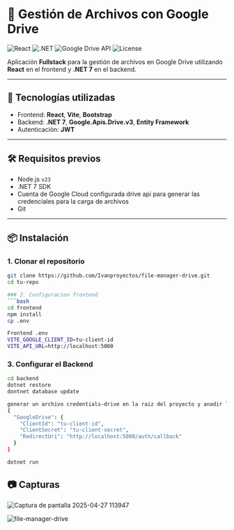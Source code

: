 # 📁 Gestión de Archivos con Google Drive

![React](https://img.shields.io/badge/React-18.2.0-61DAFB?logo=react&logoColor=white)
![.NET](https://img.shields.io/badge/.NET-7.0-512BD4?logo=dotnet&logoColor=white)
![Google Drive API](https://img.shields.io/badge/Google%20Drive-API-34A853?logo=google-drive&logoColor=white)
![License](https://img.shields.io/badge/license-MIT-green)

Aplicación **Fullstack** para la gestión de archivos en Google Drive utilizando **React** en el frontend y **.NET 7** en el backend.

---

## 🚀 Tecnologías utilizadas

- Frontend: **React**, **Vite**, **Bootstrap**
- Backend: **.NET 7**, **Google.Apis.Drive.v3**, **Entity Framework**
- Autenticación: **JWT**

---

## 🛠️ Requisitos previos 

- Node.js `v23`
- .NET 7 SDK
- Cuenta de Google Cloud configurada drive api para generar las credenciales para la carga de archivos
- Git

---

## 📦 Instalación

### 1. Clonar el repositorio

```bash
git clone https://github.com/Ivanproyectos/file-manager-drive.git
cd tu-repo

### 2. Configuracion frontend
```bash
cd frontend
npm install
cp .env

Frontend .env
VITE_GOOGLE_CLIENT_ID=tu-client-id
VITE_API_URL=http://localhost:5000
```
### 3. Configurar el Backend
```bash
cd backend
dotnet restore
dontnet database update

generar un archivo credentials-drive en la raiz del proyecto y anadir las credenciales generadas por la configuracion del google drive
{
  "GoogleDrive": {
    "ClientId": "tu-client-id",
    "ClientSecret": "tu-client-secret",
    "RedirectUri": "http://localhost:5000/auth/callback"
  }
}

dotnet run
```
## 📷 Capturas

![Captura de pantalla 2025-04-27 113947](https://github.com/user-attachments/assets/d9474392-2923-404f-be53-e8859bfcb918)

![file-manager-drive](https://github.com/user-attachments/assets/c03f4c62-7301-411d-9abb-f4405c7c22b4)


